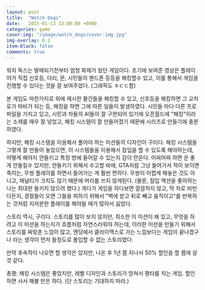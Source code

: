 ```yaml
---
layout: post
title:  "Watch Dogs"
date:   2015-01-13 13:00:00 +0900
categories: game
cover-img: "/image/watch_dogs/cover-img.jpg"
img-overlay: 0.1
item-black: false
comments: true
---
```


워치 독스는 발매되기전부터 엄청 화제가 됬던 게임이다. 초기에 보여준 영상은 플레이어가 직접 신호등, 다리, 문, 시민들의 핸드폰 등등을 해킹할수 있고, 이를 통해서 게임을 진행할 수 있다는 것을 잘 보여주었다. (그래픽도 ㅎㄷㄷ함)

본 게임도 마찬가지로 위에 제시한 물건들을 해킹할 수 있고, 신호등을 해킹하면 그 교차로가 마비가 되는 등, 해킹을 하면 그에 따른 일들이 발생하였다. 시민들 마다 다른 프로파일을 가지고 있고, 시민과 차들의 AI들이 잘 구현되어 있기에 오픈월드에 "해킹"이라는 소제를 매우 잘 넣었고, 해킹 시스템이 잘 만들어졌기 때문에 시리즈로 만들기에 충분하였다.

하지만, 해킹 시스템을 이용해서 풀어야 하는 미션들의 디자인이 구리다. 해킹 시스템을 그렇게 잘 만들어 놓았으면, 이 시스템들을 이용해서 잠입을 할 수 있도록 해야하는데, 어떻게 해야지 안들키고 특정 방에 들어갈 수 있는지 감이 안온다. 어찌어찌 하면 운 좋게 안들킬수 있지만, 안들키기 위해서 수고할 바에, GTA처럼 그냥 들어가서 적이 보이면 죽이는, 무쌍 플레이를 하면서 들어가는 게 훨씬 편하다. 무쌍이 어렵게 해놓은 것도 아니고, 패널티가 크지도 않기 때문에 머리를 쓰지 않게된다. (물론, 잠입 액션을 좋아하는 나는 최대한 들키지 않으려 했다.) 게다가 게임을 하다보면 깔끔하지 않고, 막 차로 비빈다든지, 경찰들이 오면 그들을 피하기 위해서 "벽에 받고 뒤로 빼고 움직이고"를 반복하는 것처럼 지저분한 플레이를 해야될 때가 많아서 싫었다.

스토리 역시, 구리다. 스토리를 많이 보지 않지만, 최소한 이 미션이 왜 있고, 무엇을 하려고 이 미션을 하는지가 흐름처럼 자연스러워야 하는데, 이러한 미션을 만들기 위해서 스토리를 짜맞춘 느낌이 많고, 엔딩에서 클라이맥스로 가는 느낌보다는 게임이 끝나겠구나 라는 생각이 먼저 들정도로 몰입할 수 없는 스토리였다.

만약 후속작이 나오면 할 생각은 있지만, 나온 후 1년 쯤 지나서 50% 할인을 할 쯤에 살 것 같다.

총평: 해킹 시스템은 좋았지만, 레벨 디자인과 스토리가 망쳐서 평타를 치는 게임.
할인하면 사서 해볼 만은 하다. (단 스토리는 기대하지 마라.)